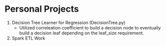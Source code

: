 # Personal Projects
1. Decision Tree Learner for Regression (DecisionTree.py)
   - Utilized correleation coefficient to build a decision node to eventually build a decision leaf depending on the leaf_size requirement.
2. Spark ETL Work
